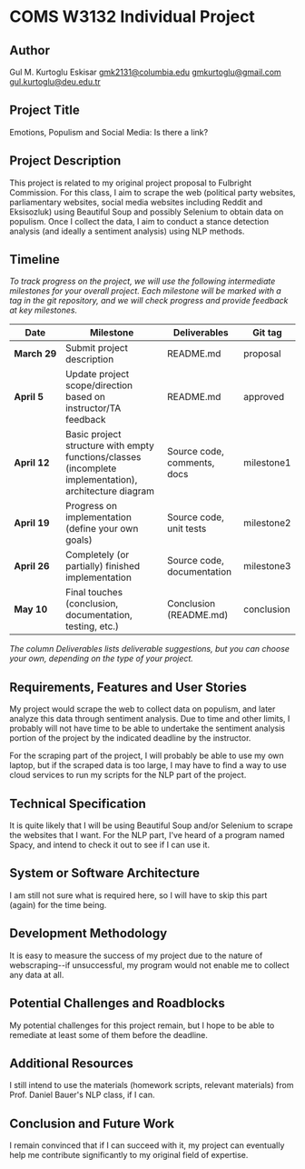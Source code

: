 # COMS W3132 Individual Project

## Author
Gul M. Kurtoglu Eskisar
gmk2131@columbia.edu
gmkurtoglu@gmail.com
gul.kurtoglu@deu.edu.tr

## Project Title
Emotions, Populism and Social Media: Is there a link?

## Project Description

This project is related to my original project proposal to Fulbright Commission. For this class, I aim to scrape the web (political party websites, parliamentary websites, social media websites including Reddit and Eksisozluk) using Beautiful Soup and possibly Selenium to obtain data on populism. Once I collect the data, I aim to conduct a stance detection analysis (and ideally a sentiment analysis) using NLP methods.

## Timeline

*To track progress on the project, we will use the following intermediate milestones for your overall project. Each milestone will be marked with a tag in the git repository, and we will check progress and provide feedback at key milestones.*

| Date               | Milestone                                                                                              | Deliverables                | Git tag    |
|--------------------|--------------------------------------------------------------------------------------------------------|-----------------------------|------------|
| **March&nbsp;29**  | Submit project description                                                                             | README.md                   | proposal   |
| **April&nbsp;5**   | Update project scope/direction based on instructor/TA feedback                                         | README.md                   | approved   |
| **April&nbsp;12**  | Basic project structure with empty functions/classes (incomplete implementation), architecture diagram | Source code, comments, docs | milestone1 |
| **April&nbsp;19**  | Progress on implementation (define your own goals)                                                     | Source code, unit tests     | milestone2 |
| **April&nbsp;26**  | Completely (or partially) finished implementation                                                      | Source code, documentation  | milestone3 |
| **May&nbsp;10**    | Final touches (conclusion, documentation, testing, etc.)                                               | Conclusion (README.md)      | conclusion |

*The column Deliverables lists deliverable suggestions, but you can choose your own, depending on the type of your project.*

## Requirements, Features and User Stories

My project would scrape the web to collect data on populism, and later analyze this data through sentiment analysis. Due to time and other limits, I probably will not have time to be able to undertake the sentiment analysis portion of the project by the indicated deadline by the instructor.

For the scraping part of the project, I will probably be able to use my own laptop, but if the scraped data is too large, I may have to find a way to use cloud services to run my scripts for the NLP part of the project. 

## Technical Specification

It is quite likely that I will be using Beautiful Soup and/or Selenium to scrape the websites that I want. For the NLP part, I've heard of a program named Spacy, and intend to check it out to see if I can use it. 

## System or Software Architecture 

I am still not sure what is required here, so I will have to skip this part (again) for the time being.

## Development Methodology

It is easy to measure the success of my project due to the nature of webscraping--if unsuccessful, my program would not enable me to collect any data at all. 

## Potential Challenges and Roadblocks

My potential challenges for this project remain, but I hope to be able to remediate at least some of them before the deadline. 

## Additional Resources
I still intend to use the materials (homework scripts, relevant materials) from Prof. Daniel Bauer's NLP class, if I can.

## Conclusion and Future Work
I remain convinced that if I can succeed with it, my project can eventually help me contribute significantly to my original field of expertise.
